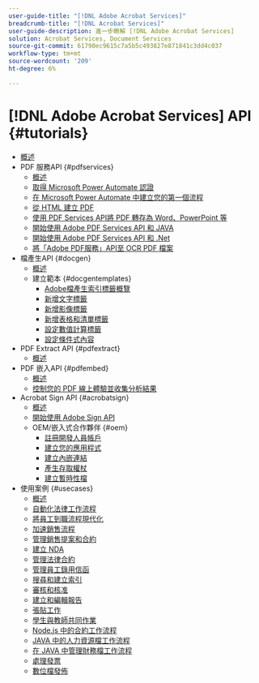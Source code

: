 ```yaml
---
user-guide-title: "[!DNL Adobe Acrobat Services]"
breadcrumb-title: "[!DNL Acrobat Services]"
user-guide-description: 進一步瞭解 [!DNL Adobe Acrobat Services]
solution: Acrobat Services, Document Services
source-git-commit: 61790ec9615c7a5b5c493827e871841c3dd4c037
workflow-type: tm+mt
source-wordcount: '209'
ht-degree: 6%

---
```



# [!DNL Adobe Acrobat Services] API {#tutorials}

+ [概述](overview.md)
+ PDF 服務API {#pdfservices}
   + [概述](pdfservices/overview-pdfservices.md)
   + [取得 Microsoft Power Automate 認證](pdfservices/getting-credentials-power-automate.md)
   + [在 Microsoft Power Automate 中建立您的第一個流程](pdfservices/create-workflow-power-automate.md)
   + [從 HTML 建立 PDF](pdfservices/createpdffromhtml.md)
   + [使用 PDF Services API將 PDF 轉存為 Word、PowerPoint 等](pdfservices/exportpdf.md)
   + [開始使用 Adobe PDF Services API 和 JAVA](pdfservices/gettingstartedjava.md)
   + [開始使用 Adobe PDF Services API 和 .Net](pdfservices/gettingstartednet.md)
   + [將「Adobe PDF服務」API至 OCR PDF 檔案](pdfservices/ocr.md)
+ 檔產生API {#docgen}
   + [概述](docgen/overview-docgen.md)
   + 建立範本 {#docgentemplates}
      + [Adobe檔產生索引標籤概覽](docgen/taggeroverview.md)
      + [新增文字標籤](docgen/taggeraddtexttags.md)
      + [新增影像標籤](docgen/taggeraddimagetags.md)
      + [新增表格和清單標籤](docgen/taggertables.md)
      + [設定數值計算標籤](docgen/taggercalculations.md)
      + [設定條件式內容](docgen/taggerconditional.md)
+ PDF Extract API {#pdfextract}
   + [概述](pdfextract/overview-extract.md)
+ PDF 嵌入API {#pdfembed}
   + [概述](pdfembed/overview-embed.md)
   + [控制您的 PDF 線上體驗並收集分析結果](pdfembed/controlpdfexperience.md)
+ Acrobat Sign API {#acrobatsign}
   + [概述](acrobatsign/overview-sign.md)
   + [開始使用 Adobe Sign API](acrobatsign/signapi.md)
   + OEM/嵌入式合作夥伴 {#oem}
      + [註冊開發人員帳戶](acrobatsign/sign-up-developer-account.md)
      + [建立您的應用程式](acrobatsign/creating-your-application.md)
      + [建立內嵌連結](acrobatsign/creating-an-embed-link.md)
      + [產生存取權杖](acrobatsign/generating-an-access-token.md)
      + [建立暫時性檔](acrobatsign/creating-a-transient-document.md)
+ 使用案例 {#usecases}
   + [概述](usecases/overview-usecases.md)
   + [自動化法律工作流程](usecases/automatelegalworkflows.md)
   + [將員工到職流程現代化](usecases/employeeonboarding.md)
   + [加速銷售流程](usecases/acceleratesales.md)
   + [管理銷售提案和合約](usecases/sales.md)
   + [建立 NDA](usecases/nda.md)
   + [管理法律合約](usecases/legal.md)
   + [管理員工錄用信函](usecases/offer.md)
   + [搜尋和建立索引](usecases/searching.md)
   + [審核和核准](usecases/reviews.md)
   + [建立和編輯報告](usecases/reportcreation.md)
   + [張貼工作](usecases/jobposting.md)
   + [學生與教師共同作業](usecases/educationcollab.md)
   + [Node.js 中的合約工作流程](usecases/AgreementWorkflowsNodejs.md)
   + [JAVA 中的人力資源檔工作流程](usecases/HRAgreementWorkflowsJava.md)
   + [在 JAVA 中管理財務檔工作流程](usecases/FinanceWorkflowsJava.md)
   + [處理發票](usecases/invoices.md)
   + [數位檔發佈](usecases/ddppdfembedapi.md)

